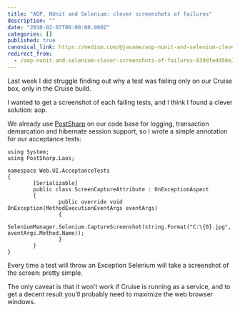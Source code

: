 ```yaml
---
title: "AOP, NUnit and Selenium: clever screenshots of failures"
description: ""
date: "2010-02-07T00:00:00.000Z"
categories: []
published: true
canonical_link: https://medium.com/@javame/aop-nunit-and-selenium-clever-screenshots-of-failures-839dfed450e2
redirect_from:
  - /aop-nunit-and-selenium-clever-screenshots-of-failures-839dfed450e2
---
```


Last week I did struggle finding out why a test was failing only on our Cruise box, only in the Cruise build.

I wanted to get a screenshot of each failing tests, and I think I found a clever solution: aop.

We already use [PostSharp](http://www.postsharp.org/) on our code base for logging, transaction demarcation and hibernate session support, so I wrote a simple annotation for our acceptance tests:

```
using System;
using PostSharp.Laos;

namespace Web.UI.AcceptanceTests
{
        [Serializable]
        public class ScreenCaptureAttribute : OnExceptionAspect
        {
                public override void OnException(MethodExecutionEventArgs eventArgs)
                {
                        SeleniumManager.Selenium.CaptureScreenshot(string.Format("C:\{0}.jpg", eventArgs.Method.Name));
                }
        }
}
```

Every time a test will throw an Exception Selenium will take a screenshot of the screen: pretty simple.

The only caveat is that it won’t work if Cruise is running as a service, and to get a decent result you’ll probably need to maximize the web browser windows.
